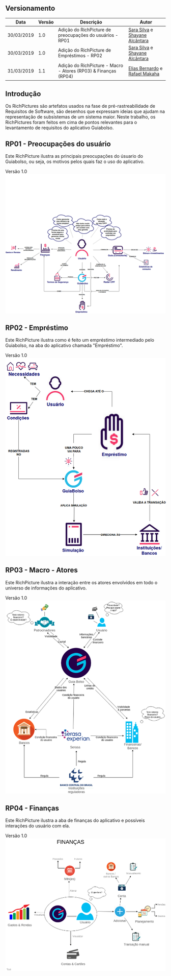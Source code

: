 
## Versionamento 

| Data | Versão | Descrição | Autor |
|--|--|--|--| 
| 30/03/2019 | 1.0 | Adição do RichPicture de preocupações do usuários - RP01| [Sara Silva](https://github.com/silvasara) e [Shayane Alcântara](https://github.com/shayanealcantara) |
| 30/03/2019 | 1.0 | Adição do RichPicture de Empréstimos - RP02| [Sara Silva](https://github.com/silvasara) e [Shayane Alcântara](https://github.com/shayanealcantara) |
| 31/03/2019 | 1.1 | Adição do RichPicture - Macro - Atores (RP03) & Finanças (RP04)| [Elias Bernardo](https://github.com/silvasara) e [Rafael Makaha](https://github.com/rafaelmakaha) |

## **Introdução**
Os RichPictures são artefatos usados na fase de pré-rastreabilidade de Requisitos de Software, são desenhos que expressam ideias que ajudam na representação de subsistemas de um sistema maior. Neste trabalho, os RichPictures foram feitos em cima de pontos relevantes para o levantamento de requisitos do aplicativo Guiabolso.

## **RP01 - Preocupações do usuário**
Este RichPicture ilustra as principais preocupações do úsuario do Guiabolso, ou seja, os motivos pelos quais faz o uso do aplicativo.

Versão 1.0
[ ![RP01](./../img/rich_picture_preocupacoes.png) ](./../img/rich_picture_preocupacoes.png)

## **RP02 - Empréstimo** 
Este RichPicture ilustra como é feito um empréstimo intermediado pelo Guiabolso, na aba do aplicativo chamada "Empréstimo".

Versão 1.0
[ ![RP02](./../img/rich_picture_emprestimos.png) ](./../img/rich_picture_emprestimos.png)

## **RP03 - Macro - Atores**
Este RichPicture ilustra a interação entre os atores envolvidos em todo o universo de informações do aplicativo.

Versão 1.0
[ ![RP03](./../img/rich_picture_macro_atores.png) ](./../img/rich_picture_macro_atores.png)

## **RP04 - Finanças**
Este RichPicture ilustra a aba de finanças do aplicativo e possíveis interações do usuário com ela.

Versão 1.0
[ ![RP04](./../img/rich_picture_financas.png) ](./../img/rich_picture_financas.png)